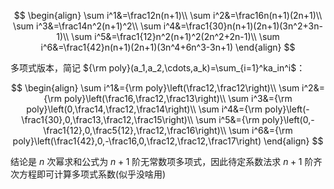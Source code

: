 $$
\begin{align}
\sum i^1&=\frac12n(n+1)\\
\sum i^2&=\frac16n(n+1)(2n+1)\\
\sum i^3&=\frac14n^2(n+1)^2\\
\sum i^4&=\frac1{30}n(n+1)(2n+1)(3n^2+3n-1)\\
\sum i^5&=\frac1{12}n^2(n+1)^2(2n^2+2n-1)\\
\sum i^6&=\frac1{42}n(n+1)(2n+1)(3n^4+6n^3-3n+1)
\end{align}
$$

多项式版本，简记 ${\rm poly}(a_1,a_2,\cdots,a_k)=\sum_{i=1}^ka_in^i$：

$$
\begin{align}
\sum i^1&={\rm poly}\left(\frac12,\frac12\right)\\
\sum i^2&={\rm poly}\left(\frac16,\frac12,\frac13\right)\\
\sum i^3&={\rm poly}\left(0,\frac14,\frac12,\frac14\right)\\
\sum i^4&={\rm poly}\left(-\frac1{30},0,\frac13,\frac12,\frac15\right)\\
\sum i^5&={\rm poly}\left(0,-\frac1{12},0,\frac5{12},\frac12,\frac16\right)\\
\sum i^6&={\rm poly}\left(\frac1{42},0,-\frac16,0,\frac12,\frac12,\frac17\right)
\end{align}
$$

结论是 $n$ 次幂求和公式为 $n+1$ 阶无常数项多项式，因此待定系数法求 $n+1$ 阶齐次方程即可计算多项式系数(似乎没啥用)